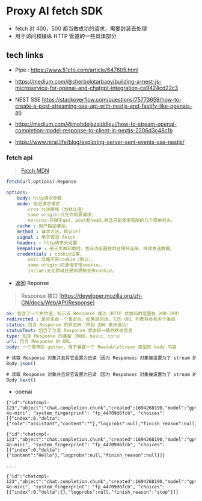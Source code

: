 # Proxy AI fetch SDK

- fetch 对 400，500 都当做成功的请求，需要封装去处理
- 用于访问和操纵 HTTP 管道的一些具体部分

## tech links

- Pipe : https://www.51cto.com/article/647605.html

- https://medium.com/@sherbolotarbaev/building-a-nest-js-microservice-for-openai-and-chatgpt-integration-ca9424cd22c3

- NEST SSE https://stackoverflow.com/questions/75773659/how-to-create-a-post-streaming-sse-api-with-nestjs-and-fastify-like-openais-ap

- https://medium.com/@mohdejazsiddiqui/how-to-stream-openai-completion-model-response-to-client-in-nextjs-2206d3c48c1b

- https://www.niraj.life/blog/exploring-server-sent-events-sse-nestjs/

### fetch api 

> [](https://juejin.cn/post/7086722767567421454)

> [Fetch MDN](https://developer.mozilla.org/zh-CN/docs/Web/API/Fetch_API/Using_Fetch)

> [](https://stackoverflow.com/questions/75773659/how-to-create-a-post-streaming-sse-api-with-nestjs-and-fastify-like-openais-ap)

```ts
fetch(url,options):Reponse 


```

```yaml
options:
    body: http请求参数
    mode: 指定请求模式
        cros:允许跨域（为默认值）
        same-origin:只允许同源请求;
        no-cros:只限于get、post和head,并且只能使用有限的几个简单标头。
    cache : 用户指定缓存。
    method : 请求方法，默认GET
    signal : 用于取消 fetch
    headers : http请求头设置
    keepalive : 用于页面卸载时，告诉浏览器在后台保持连接，继续发送数据。
    credentials : cookie设置，
        omit:忽略不带cookie（默认），
        same-origin:同源请求带cookie，
        inclue:无论跨域还是同源都会带cookie。        
```

- 返回 Reponse

> Response 接口 [https://developer.mozilla.org/zh-CN/docs/Web/API/Response]

```yaml
ok: 包含了一个布尔值，标示该 Response 成功（HTTP 状态码的范围在 200-299）
redirected : 是否来自一个重定向，如果是的话，它的 URL 列表将会有多个条目
status: 包含 Response 的状态码（例如 200 表示成功）
statusText: 包含了与该 Response 状态码一致的状态信息
type: 包含 Response 的类型（例如，basic、cors）
url: 包含 Response 的 URL
body: 一个简单的 getter，用于暴露一个 ReadableStream 类型的 body 内容
```

```ts
# 读取 Response 对象并且将它设置为已读（因为 Responses 对象被设置为了 stream 的方式，所以它们只能被读取一次），并返回一个被解析为 JSON 格式的 Promise 对象
Body.json()

# 读取 Response 对象并且将它设置为已读（因为 Responses 对象被设置为了 stream 的方式，所以它们只能被读取一次），并返回一个被解析为 USVString 格式的 Promise 对象
Body.text()
```

- openai 

```text
{"id":"chatcmpl-123","object":"chat.completion.chunk","created":1694268190,"model":"gpt-4o-mini", "system_fingerprint": "fp_44709d6fcb", "choices":[{"index":0,"delta":{"role":"assistant","content":""},"logprobs":null,"finish_reason":null}]}

{"id":"chatcmpl-123","object":"chat.completion.chunk","created":1694268190,"model":"gpt-4o-mini", "system_fingerprint": "fp_44709d6fcb", "choices":[{"index":0,"delta":{"content":"Hello"},"logprobs":null,"finish_reason":null}]}

....

{"id":"chatcmpl-123","object":"chat.completion.chunk","created":1694268190,"model":"gpt-4o-mini", "system_fingerprint": "fp_44709d6fcb", "choices":[{"index":0,"delta":{},"logprobs":null,"finish_reason":"stop"}]}

```